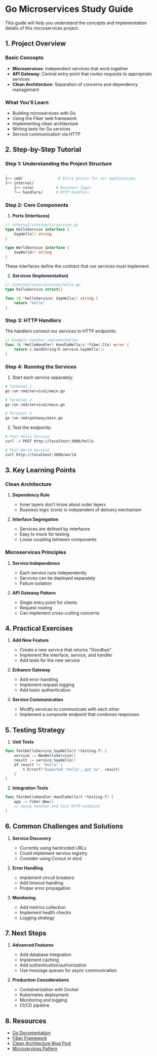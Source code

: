 # Go Microservices Study Guide

This guide will help you understand the concepts and implementation details of this microservices project.

## 1. Project Overview

### Basic Concepts
- **Microservices**: Independent services that work together
- **API Gateway**: Central entry point that routes requests to appropriate services
- **Clean Architecture**: Separation of concerns and dependency management

### What You'll Learn
- Building microservices with Go
- Using the Fiber web framework
- Implementing clean architecture
- Writing tests for Go services
- Service communication via HTTP

## 2. Step-by-Step Tutorial

### Step 1: Understanding the Project Structure
```bash
.
├── cmd/                # Entry points for our applications
├── internal/          
    ├── core/          # Business logic
    └── handlers/      # HTTP handlers
```

### Step 2: Core Components

1. **Ports (Interfaces)**
```go
// internal/core/ports/service.go
type HelloService interface {
    SayHello() string
}

type WorldService interface {
    SayWorld() string
}
```
These interfaces define the contract that our services must implement.

2. **Services (Implementation)**
```go
// internal/core/services/hello.go
type helloService struct{}

func (s *helloService) SayHello() string {
    return "hello"
}
```

### Step 3: HTTP Handlers
The handlers connect our services to HTTP endpoints:
```go
// Example handler implementation
func (h *HelloHandler) HandleHello(c *fiber.Ctx) error {
    return c.SendString(h.service.SayHello())
}
```

### Step 4: Running the Services

1. Start each service separately:
```bash
# Terminal 1
go run cmd/service1/main.go

# Terminal 2
go run cmd/service2/main.go

# Terminal 3
go run cmd/gateway/main.go
```

2. Test the endpoints:
```bash
# Test Hello Service
curl -X POST http://localhost:3000/hello

# Test World Service
curl http://localhost:3000/world
```

## 3. Key Learning Points

### Clean Architecture
1. **Dependency Rule**
   - Inner layers don't know about outer layers
   - Business logic (core) is independent of delivery mechanism

2. **Interface Segregation**
   - Services are defined by interfaces
   - Easy to mock for testing
   - Loose coupling between components

### Microservices Principles
1. **Service Independence**
   - Each service runs independently
   - Services can be deployed separately
   - Failure isolation

2. **API Gateway Pattern**
   - Single entry point for clients
   - Request routing
   - Can implement cross-cutting concerns

## 4. Practical Exercises

1. **Add New Feature**
   - Create a new service that returns "Goodbye"
   - Implement the interface, service, and handler
   - Add tests for the new service

2. **Enhance Gateway**
   - Add error handling
   - Implement request logging
   - Add basic authentication

3. **Service Communication**
   - Modify services to communicate with each other
   - Implement a composite endpoint that combines responses

## 5. Testing Strategy

1. **Unit Tests**
```go
func TestHelloService_SayHello(t *testing.T) {
    service := NewHelloService()
    result := service.SayHello()
    if result != "hello" {
        t.Errorf("Expected 'hello', got %v", result)
    }
}
```

2. **Integration Tests**
```go
func TestHelloHandler_HandleHello(t *testing.T) {
    app := fiber.New()
    // Setup handler and test HTTP endpoint
}
```

## 6. Common Challenges and Solutions

1. **Service Discovery**
   - Currently using hardcoded URLs
   - Could implement service registry
   - Consider using Consul or etcd

2. **Error Handling**
   - Implement circuit breakers
   - Add timeout handling
   - Proper error propagation

3. **Monitoring**
   - Add metrics collection
   - Implement health checks
   - Logging strategy

## 7. Next Steps

1. **Advanced Features**
   - Add database integration
   - Implement caching
   - Add authentication/authorization
   - Use message queues for async communication

2. **Production Considerations**
   - Containerization with Docker
   - Kubernetes deployment
   - Monitoring and logging
   - CI/CD pipeline

## 8. Resources

- [Go Documentation](https://golang.org/doc/)
- [Fiber Framework](https://gofiber.io/)
- [Clean Architecture Blog Post](https://blog.cleancoder.com/uncle-bob/2012/08/13/the-clean-architecture.html)
- [Microservices Pattern](https://microservices.io/patterns/microservices.html) 
